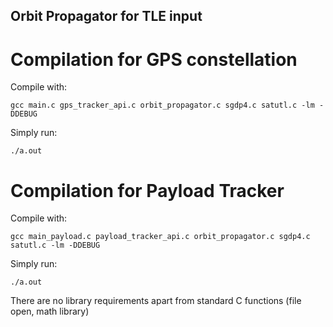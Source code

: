 ## Orbit Propagator for TLE input

# Compilation for GPS constellation

Compile with:

```
gcc main.c gps_tracker_api.c orbit_propagator.c sgdp4.c satutl.c -lm -DDEBUG
```
Simply run:
```
./a.out
```

# Compilation for Payload Tracker

Compile with:

```
gcc main_payload.c payload_tracker_api.c orbit_propagator.c sgdp4.c satutl.c -lm -DDEBUG
```
Simply run:
```
./a.out
```

There are no library requirements apart from standard C functions (file open, math library)
